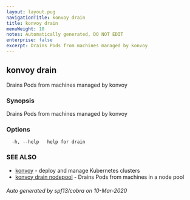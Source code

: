 ```yaml
---
layout: layout.pug
navigationTitle: konvoy drain
title: konvoy drain
menuWeight: 10
notes: Automatically generated, DO NOT EDIT
enterprise: false
excerpt: Drains Pods from machines managed by konvoy
---
```


## konvoy drain

Drains Pods from machines managed by konvoy

### Synopsis

Drains Pods from machines managed by konvoy

### Options

```
  -h, --help   help for drain
```

### SEE ALSO

* [konvoy](../)	 - deploy and manage Kubernetes clusters
* [konvoy drain nodepool](./konvoy-drain-nodepool/)	 - Drains Pods from machines in a node pool

###### Auto generated by spf13/cobra on 10-Mar-2020
